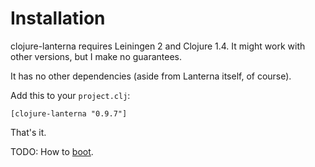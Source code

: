Installation
============

clojure-lanterna requires Leiningen 2 and Clojure 1.4.  It might work with other
versions, but I make no guarantees.

It has no other dependencies (aside from Lanterna itself, of course).

Add this to your `project.clj`:

    [clojure-lanterna "0.9.7"]

That's it.

TODO: How to [boot].

[boot]: http://boot-clj.com

